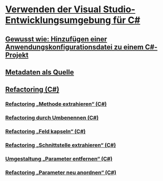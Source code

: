 # [Verwenden der Visual Studio-Entwicklungsumgebung für C#](using-the-visual-studio-development-environment-for-csharp.md)
## [Gewusst wie: Hinzufügen einer Anwendungskonfigurationsdatei zu einem C#-Projekt](how-to-add-an-application-configuration-file-to-a-csharp-project.md)
## [Metadaten als Quelle](metadata-as-source.md)
## [Refactoring (C#)](refactoring-csharp.md)
### [Refactoring „Methode extrahieren“ (C#)](extract-method-refactoring-csharp.md)
### [Refactoring durch Umbenennen (C#)](rename-refactoring-csharp.md)
### [Refactoring „Feld kapseln“ (C#)](encapsulate-field-refactoring-csharp.md)
### [Refactoring „Schnittstelle extrahieren“ (C#)](extract-interface-refactoring-csharp.md)
### [Umgestaltung „Parameter entfernen“ (C#)](remove-parameters-refactoring-csharp.md)
### [Refactoring „Parameter neu anordnen“ (C#)](reorder-parameters-refactoring-csharp.md)
